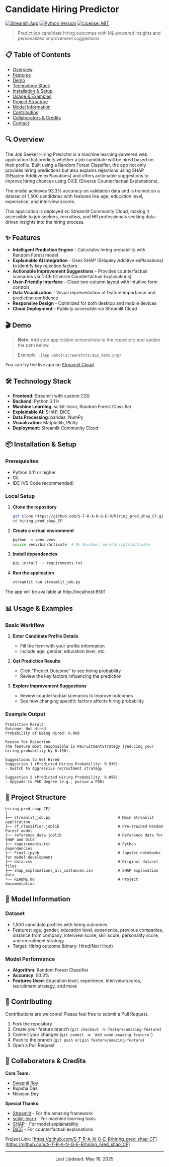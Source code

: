 # Candidate Hiring Predictor

[![Streamlit App](https://static.streamlit.io/badges/streamlit_badge_black_white.svg)](https://candidatehiringpredictor.streamlit.app)
[![Python Version](https://img.shields.io/badge/python-3.11+-blue.svg)](https://www.python.org/downloads/)
[![License: MIT](https://img.shields.io/badge/License-MIT-yellow.svg)](https://opensource.org/licenses/MIT)

> Predict job candidate hiring outcomes with ML-powered insights and personalized improvement suggestions

## 📋 Table of Contents
- [Overview](#-overview)
- [Features](#-features)
- [Demo](#-demo)
- [Technology Stack](#-technology-stack)
- [Installation & Setup](#-installation--setup)
- [Usage & Examples](#-usage--examples)
- [Project Structure](#-project-structure)
- [Model Information](#-model-information)
- [Contributing](#-contributing)
- [Collaborators & Credits](#-collaborators--credits)
- [Contact](#-contact)

## 🔍 Overview

The Job Seeker Hiring Predictor is a machine learning-powered web application that predicts whether a job candidate will be hired based on their profile. Built using a Random Forest Classifier, the app not only provides hiring predictions but also explains rejections using SHAP (SHapley Additive exPlanations) and offers actionable suggestions to improve hiring chances using DiCE (Diverse Counterfactual Explanations).

The model achieves 93.3% accuracy on validation data and is trained on a dataset of 1,500 candidates with features like age, education level, experience, and interview scores.

This application is deployed on Streamlit Community Cloud, making it accessible to job seekers, recruiters, and HR professionals seeking data-driven insights into the hiring process.

## ✨ Features

- **Intelligent Prediction Engine** - Calculates hiring probability with Random Forest model
- **Explainable AI Integration** - Uses SHAP (SHapley Additive exPlanations) to identify key rejection factors
- **Actionable Improvement Suggestions** - Provides counterfactual scenarios via DiCE (Diverse Counterfactual Explanations)
- **User-Friendly Interface** - Clean two-column layout with intuitive form controls
- **Data Visualization** - Visual representation of feature importance and prediction confidence
- **Responsive Design** - Optimized for both desktop and mobile devices
- **Cloud Deployment** - Publicly accessible via Streamlit Cloud

## 🎬 Demo

> **Note**: Add your application screenshots to the repository and update the path below.
>
> Example: `![App Demo](screenshots/app_demo.png)`

You can try the live app on [Streamlit Cloud](https://candidatehiringpredictor.streamlit.app).

## 🛠️ Technology Stack

- **Frontend**: Streamlit with custom CSS
- **Backend**: Python 3.11+
- **Machine Learning**: scikit-learn, Random Forest Classifier
- **Explainable AI**: SHAP, DiCE
- **Data Processing**: pandas, NumPy
- **Visualization**: Matplotlib, Plotly
- **Deployment**: Streamlit Community Cloud

## 📦 Installation & Setup

### Prerequisites
- Python 3.11 or higher
- Git
- IDE (VS Code recommended)

### Local Setup

1. **Clone the repository**
   ```bash
   git clone https://github.com/S-T-R-A-N-G-E-R/hiring_pred_shap_CF.git
   cd hiring_pred_shap_CF
   ```

2. **Create a virtual environment**
   ```bash
   python -m venv venv
   source venv/bin/activate  # On Windows: venv\Scripts\activate
   ```

3. **Install dependencies**
   ```bash
   pip install -r requirements.txt
   ```

4. **Run the application**
   ```bash
   streamlit run streamlit_job.py
   ```

The app will be available at http://localhost:8501

## 📊 Usage & Examples

### Basic Workflow

1. **Enter Candidate Profile Details**
   - Fill the form with your profile information
   - Include age, gender, education level, etc.

2. **Get Prediction Results**
   - Click "Predict Outcome" to see hiring probability
   - Review the key factors influencing the prediction

3. **Explore Improvement Suggestions**
   - Review counterfactual scenarios to improve outcomes
   - See how changing specific factors affects hiring probability

### Example Output

```
Prediction Result
Outcome: Not Hired
Probability of Being Hired: 0.060

Reason for Rejection
The feature most responsible is RecruitmentStrategy (reducing your hiring probability by 0.150).

Suggestions to Get Hired
Suggestion 1 (Predicted Hiring Probability: 0.930):
- Switch to Aggressive recruitment strategy

Suggestion 2 (Predicted Hiring Probability: 0.850):
- Upgrade to PhD degree (e.g., pursue a PhD)
```

## 📁 Project Structure

```
hiring_pred_shap_CF/
│
├── streamlit_job.py                              # Main Streamlit application
├── rf_classifier.joblib                          # Pre-trained Random Forest model
├── reference_data.joblib                         # Reference data for SHAP and DiCE
├── requirements.txt                              # Python dependencies
├── Final.ipynb                                   # Jupyter notebooks for model development
├── data.csv                                      # Original dataset files
├── shap_explanations_all_instances.csv           # SHAP explanation data
└── README.md                                     # Project documentation
```

## 🧠 Model Information

### Dataset
- 1,500 candidate profiles with hiring outcomes
- Features: age, gender, education level, experience, previous companies, distance from company, interview score, skill score, personality score, and recruitment strategy
- Target: Hiring outcome (binary: Hired/Not Hired)

### Model Performance
- **Algorithm**: Random Forest Classifier
- **Accuracy**: 93.3%
- **Features Used**: Education level, experience, interview scores, recruitment strategy, and more

## 👥 Contributing

Contributions are welcome! Please feel free to submit a Pull Request.

1. Fork the repository
2. Create your feature branch (`git checkout -b feature/amazing-feature`)
3. Commit your changes (`git commit -m 'Add some amazing feature'`)
4. Push to the branch (`git push origin feature/amazing-feature`)
5. Open a Pull Request

## 🙏 Collaborators & Credits

**Core Team:**
- [Swapnil Roy](https://github.com/S-T-R-A-N-G-E-R)
- Rupsha Das
- Nilanjan Dey

**Special Thanks:**
- [Streamlit](https://streamlit.io/) - For the amazing framework
- [scikit-learn](https://scikit-learn.org/) - For machine learning tools
- [SHAP](https://github.com/slundberg/shap) - For model explainability
- [DiCE](https://github.com/interpretml/DiCE) - For counterfactual explanations



Project Link: [https://github.com/S-T-R-A-N-G-E-R/hiring_pred_shap_CF](https://github.com/S-T-R-A-N-G-E-R/hiring_pred_shap_CF)

---

<p align="center">Last Updated: May 16, 2025</p>
